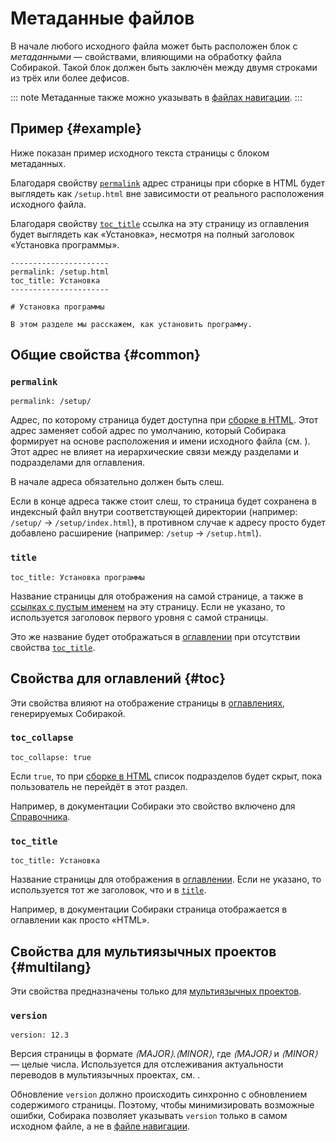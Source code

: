 # Метаданные файлов

В начале любого исходного файла может быть расположен блок с _метаданными_ — свойствами, влияющими на обработку файла Собиракой. Такой блок должен быть заключён между двумя строками из трёх или более дефисов.

::: note
Метаданные также можно указывать в [файлах навигации](nav.md).
:::

## Пример {#example}

Ниже показан пример исходного текста страницы с блоком метаданных.

Благодаря свойству [`permalink`](#permalink) адрес страницы при сборке в HTML будет выглядеть как `/setup.html` вне зависимости от реального расположения исходного файла.

Благодаря свойству [`toc_title`](#toc_title) ссылка на эту страницу из оглавления будет выглядеть как «Установка», несмотря на полный заголовок «Установка программы».

```
----------------------
permalink: /setup.html
toc_title: Установка
----------------------

# Установка программы

В этом разделе мы расскажем, как установить программу.
```

## Общие свойства {#common}

### `permalink`

    permalink: /setup/

Адрес, по которому страница будет доступна при [сборке в HTML](../build-html/web.md). Этот адрес заменяет собой адрес по умолчанию, который Собирака формирует на основе расположения и имени исходного файла (см. [](files.md)). Этот адрес не влияет на иерархические связи между разделами и подразделами для оглавления.

В начале адреса обязательно должен быть слеш.

Если в конце адреса также стоит слеш, то страница будет сохранена в индексный файл внутри соответствующей директории (например: `/setup/` → `/setup/index.html`), в противном случае к адресу просто будет добавлено расширение (например: `/setup` → `/setup.html`).

### `title`

    toc_title: Установка программы

Название страницы для отображения на самой странице, а также в [ссылках с пустым именем](../writing/links.md#autolabel) на эту страницу. Если не указано, то используется заголовок первого уровня с самой страницы.

Это же название будет отображаться в [оглавлении](toc.md) при отсутствии свойства [`toc_title`](#toc_title).

## Свойства для оглавлений {#toc}

Эти свойства влияют на отображение страницы в [оглавлениях](toc.md), генерируемых Собиракой.

### `toc_collapse`

    toc_collapse: true

Если `true`, то при [сборке в HTML](../build-html/web.md) список подразделов будет скрыт, пока пользователь не перейдёт в этот раздел.

Например, в документации Собираки это свойство включено для [Справочника](../reference/).

### `toc_title`

    toc_title: Установка

Название страницы для отображения в [оглавлении](toc.md). Если не указано, то используется тот же заголовок, что и в [`title`](#title).

Например, в документации Собираки страница [](../build-html/) отображается в оглавлении как просто «HTML».

## Свойства для мультиязычных проектов {#multilang}

Эти свойства предназначены только для [мультиязычных проектов](../overview/multilang.md).

### `version`

    version: 12.3

Версия страницы в формате _⟨MAJOR⟩.⟨MINOR⟩_, где _⟨MAJOR⟩_ и _⟨MINOR⟩_ — целые числа. Используется для отслеживания актуальности переводов в мультиязычных проектах, см. [](../overview/multilang.md#versioning).

Обновление `version` должно происходить синхронно с обновлением содержимого страницы. Поэтому, чтобы минимизировать возможные ошибки, Собирака позволяет указывать `version` только в самом исходном файле, а не в [файле навигации](nav.md).